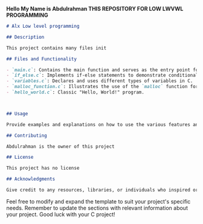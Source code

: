 **Hello My Name is Abdulrahman THIS REPOSITORY FOR LOW LWVWL PROGRAMMING**

```markdown
# Alx Low level programming 

## Description

This project contains many files init

## Files and Functionality

- `main.c`: Contains the main function and serves as the entry point for the program.
- `if_else.c`: Implements if-else statements to demonstrate conditional logic.
- `variables.c`: Declares and uses different types of variables in C.
- `malloc_function.c`: Illustrates the use of the `malloc` function for dynamic memory allocation.
- `hello_world.c`: Classic "Hello, World!" program.



## Usage

Provide examples and explanations on how to use the various features and files in the project.

## Contributing

Abdulrahman is the owner of this project 

## License

This project has no license 

## Acknowledgments

Give credit to any resources, libraries, or individuals who inspired or contributed to the project.
```

Feel free to modify and expand the template to suit your project's specific needs. Remember to update the sections with relevant information about your project. Good luck with your C project!
